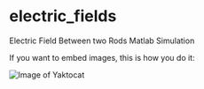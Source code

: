 # electric_fields
Electric Field Between two Rods Matlab Simulation


If you want to embed images, this is how you do it:

![Image of Yaktocat](https://imgur.com/7scKryq)

